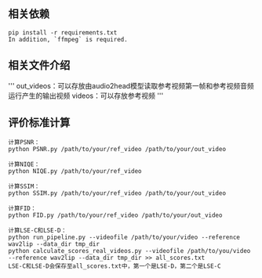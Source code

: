 ## 相关依赖
```
pip install -r requirements.txt
In addition, `ffmpeg` is required.
```

## 相关文件介绍
'''
out_videos：可以存放由audio2head模型读取参考视频第一帧和参考视频音频运行产生的输出视频
videos：可以存放参考视频
'''

## 评价标准计算
```
计算PSNR：
python PSNR.py /path/to/your/ref_video /path/to/your/out_video

计算NIQE：
python NIQE.py /path/to/your/ref_video

计算SSIM：
python SSIM.py /path/to/your/ref_video /path/to/your/out_video

计算FID：
python FID.py /path/to/your/ref_video /path/to/your/out_video

计算LSE-C和LSE-D：
python run_pipeline.py --videofile /path/to/your/video --reference wav2lip --data_dir tmp_dir
python calculate_scores_real_videos.py --videofile /path/to/you/video --reference wav2lip --data_dir tmp_dir >> all_scores.txt
LSE-C和LSE-D会保存至all_scores.txt中，第一个是LSE-D，第二个是LSE-C
```